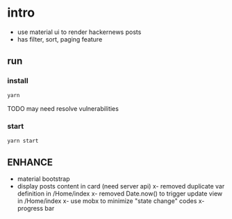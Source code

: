 # intro

- use material ui to render hackernews posts
- has filter, sort, paging feature

## run

### install

```cmd
yarn
```

TODO may need resolve vulnerabilities

### start

```cmd
yarn start
```

## ENHANCE

- material bootstrap
- display posts content in card (need server api)
x- removed duplicate var definition in /Home/index
x- removed Date.now() to trigger update view in /Home/index
x- use mobx to minimize "state change" codes
x- progress bar
